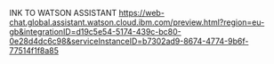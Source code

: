 INK TO WATSON ASSISTANT
https://web-chat.global.assistant.watson.cloud.ibm.com/preview.html?region=eu-gb&integrationID=d19c5e54-5174-439c-bc80-0e28d4dc6c98&serviceInstanceID=b7302ad9-8674-4774-9b6f-77514f1f8a85
